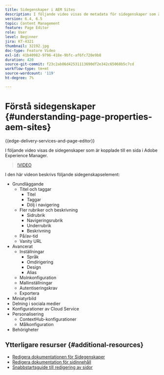 ```yaml
---
title: Sidegenskaper i AEM Sites
description: I följande video visas de metadata för sidegenskaper som är kopplade till en sida i Adobe Experience Manager.
version: 6.4, 6.5
topic: Content Management
feature: Page Editor
role: User
level: Beginner
jira: KT-4321
thumbnail: 32192.jpg
doc-type: Feature Video
exl-id: 41b40982-9796-418e-9bfc-af6fc720e9b8
duration: 420
source-git-commit: f23c2ab86d42531113690df2e342c65060b5c7cd
workflow-type: tm+mt
source-wordcount: '119'
ht-degree: 7%

---
```


# Förstå sidegenskaper {#understanding-page-properties-aem-sites}

{{edge-delivery-services-and-page-editor}}

I följande video visas de sidegenskaper som är kopplade till en sida i Adobe Experience Manager.

>[!VIDEO](https://video.tv.adobe.com/v/32192?quality=12&learn=on)

I den här videon beskrivs följande sidegenskapselement:

* Grundläggande
   * Titel och taggar
      * Titel
      * Taggar
      * Dölj i navigering
   * Fler rubriker och beskrivning
      * Sidrubrik
      * Navigeringsrubrik
      * Underrubrik
      * Beskrivning
   * På/av-tid
   * Vanity URL
* Avancerat
   * Inställningar
      * Språk
      * Omdirigering
      * Design
      * Alias
   * Molnkonfiguration
   * Mallinställningar
   * Autentiseringskrav
   * Exportera
* Miniatyrbild
* Delning i sociala medier
* Konfigurationer av Cloud Service
* Personalisering
   * ContextHub-konfigurationer
   * Målkonfiguration
* Behörigheter

## Ytterligare resurser {#additional-resources}

* [Redigera dokumentationen för Sidegenskaper](https://experienceleague.adobe.com/docs/experience-manager-65/authoring/authoring/editing-page-properties.html)
* [Redigera dokumentation för sidinnehåll](https://experienceleague.adobe.com/docs/experience-manager-65/authoring/authoring/editing-content.html)
* [Snabbstartsguide till redigering av sidor](https://experienceleague.adobe.com/docs/experience-manager-cloud-service/sites/authoring/getting-started/quick-start.html)
